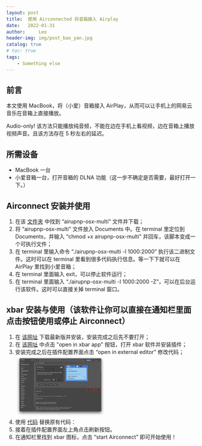 ```yaml
---
layout: post
title:  使用 Airconnected 将音箱接入 Airplay
date:   2022-01-31
author:     Leo
header-img: img/post_bao_yan.jpg
catalog: true
# toc: true
tags:
    - Something else
---
```

<!-- * 目录  
{:toc #markdown-toc} -->

## 前言

 本文使用 MacBook，将（小爱）音箱接入 AirPlay，从而可以让手机上的网易云音乐在音箱上直接播放。

 Audio-only! 该方法只能播放纯音频，不能在边在手机上看视频，边在音箱上播放视频声音。且该方法存在 5 秒左右的延迟。

## 所需设备

* MacBook 一台
* 小爱音箱一台，打开音箱的 DLNA 功能（这一步不确定是否需要，最好打开一下。）

## Airconnect 安装并使用

1. 在该 [文件夹](https://github.com/philippe44/AirConnect/tree/master/bin) 中找到 “airupnp-osx-multi” 文件并下载；
2. 将 “airupnp-osx-multi” 文件放入 Documents 中。在 terminal 里定位到 Documents，并输入 “chmod +x airupnp-osx-multi” 并回车，该脚本变成一个可执行文件；
3. 在 terminal 里输入命令 “./airupnp-osx-multi -l 1000:2000” 执行该二进制文件。这时可以在 terminal 里看到很多代码执行信息。等一下下就可以在 AirPlay 里找到小爱音箱；
4. 在 terminal 里面输入 exit，可以停止软件运行；
5. 在 terminal 里面输入 “./airupnp-osx-multi -l 1000:2000 -Z”，可以在后台运行该软件。这时可以直接关掉 terminal 窗口。

## xbar 安装与使用（该软件让你可以直接在通知栏里面点击按钮使用或停止 Airconnect）

1. 在 [该网址](https://github.com/matryer/xbar/releases) 下载最新版并安装，安装完成之后先不要打开；
2. 在 [该网址](https://xbarapp.com/docs/plugins/Music/airconnect.1d.sh.html) 中点击 "open in xbar app" 按钮，打开 xbar 软件并安装插件；
3. 安装完成之后在插件配置界面点击 “open in external editor” 修改代码；<img src="https://github.com/derek1998/derek1998.github.io/blob/main/figures/plugin.png" width="50%">
4. 使用 [代码](https://github.com/derek1998/derek1998.github.io/blob/main/src/xbar_plugin.txt) 替换原有代码：
5. 接着在插件配置界面左上角点击刷新按钮。
6. 在通知栏里找到 xbar 图标，点击 “start Airconnect” 即可开始使用！



